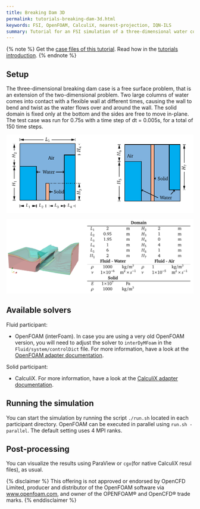 ```yaml
---
title: Breaking Dam 3D
permalink: tutorials-breaking-dam-3d.html
keywords: FSI, OpenFOAM, CalculiX, nearest-projection, IQN-ILS
summary: Tutorial for an FSI simulation of a three-dimensional water column striking a flexible wall, based on the two-dimensional case.
---
```


{% note %}
Get the [case files of this tutorial](https://github.com/precice/tutorials/tree/breaking-dam-2d/breaking-dam-3d). Read how in the [tutorials introduction](https://www.precice.org/tutorials.html).
{% endnote %}

## Setup

The three-dimensional breaking dam case is a free surface problem, that is an extension of the two-dimensional problem. Two large columns of water comes into contact with a flexible wall at different times, causing the wall to bend and twist as the water flows over and around the wall. The solid domain is fixed only at the bottom and the sides are free to move in-plane. The test case was run for 0.75s with a time step of dt = 0.005s, for a total of 150 time steps.

![domain](images/domain.png)

![domain](images/properties.png)

## Available solvers

Fluid participant:

* OpenFOAM (interFoam). In case you are using a very old OpenFOAM version, you will need to adjust the solver to `interDyMFoam` in the `Fluid/system/controlDict` file. For more information, have a look at the [OpenFOAM adapter documentation](https://www.precice.org/adapter-openfoam-overview.html).

Solid participant:

* CalculiX. For more information, have a look at the [CalculiX adapter documentation](https://www.precice.org/adapter-calculix-overview.html).

## Running the simulation

You can start the simulation by running the script `./run.sh` located in each participant directory. OpenFOAM can be executed in parallel using `run.sh -parallel`. The default setting uses 4 MPI ranks.

## Post-processing

You can visualize the results using ParaView or `cgx`(for native CalculiX resul files), as usual.

{% disclaimer %}
This offering is not approved or endorsed by OpenCFD Limited, producer and distributor of the OpenFOAM software via www.openfoam.com, and owner of the OPENFOAM®  and OpenCFD®  trade marks.
{% enddisclaimer %}
